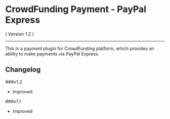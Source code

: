 CrowdFunding Payment - PayPal Express
==========================
( Version 1.2 )
- - -

This is a payment plugin for CrowdFunding platform, which provides an ability to make payments via PayPal Express.

Changelog
---------

###v1.2
* Improved

###v1.1
* Improved